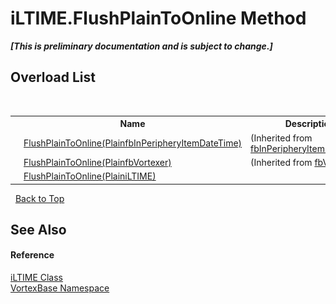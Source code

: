 # iLTIME.FlushPlainToOnline Method 
 _**\[This is preliminary documentation and is subject to change.\]**_


## Overload List
&nbsp;<table><tr><th></th><th>Name</th><th>Description</th></tr><tr><td>![Public method](media/pubmethod.gif "Public method")</td><td><a href="M_VortexBase_fbInPeripheryItemDateTime_FlushPlainToOnline.md">FlushPlainToOnline(PlainfbInPeripheryItemDateTime)</a></td><td> (Inherited from <a href="T_VortexBase_fbInPeripheryItemDateTime.md">fbInPeripheryItemDateTime</a>.)</td></tr><tr><td>![Public method](media/pubmethod.gif "Public method")</td><td><a href="M_VortexBase_fbVortexer_FlushPlainToOnline.md">FlushPlainToOnline(PlainfbVortexer)</a></td><td> (Inherited from <a href="T_VortexBase_fbVortexer.md">fbVortexer</a>.)</td></tr><tr><td>![Public method](media/pubmethod.gif "Public method")</td><td><a href="M_VortexBase_iLTIME_FlushPlainToOnline.md">FlushPlainToOnline(PlainiLTIME)</a></td><td /></tr></table>&nbsp;
<a href="#iltime.flushplaintoonline-method">Back to Top</a>

## See Also


#### Reference
<a href="T_VortexBase_iLTIME.md">iLTIME Class</a><br /><a href="N_VortexBase.md">VortexBase Namespace</a><br />
